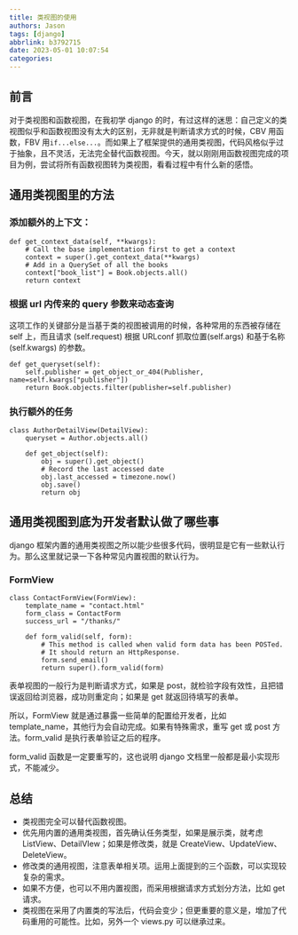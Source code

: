 ```yaml
---
title: 类视图的使用
authors: Jason
tags: [django]
abbrlink: b3792715
date: 2023-05-01 10:07:54
categories:
---
```


## 前言

对于类视图和函数视图，在我初学 django 的时，有过这样的迷思：自己定义的类视图似乎和函数视图没有太大的区别，无非就是判断请求方式的时候，CBV 用函数，FBV 用`if...else...`。而如果上了框架提供的通用类视图，代码风格似乎过于抽象，且不灵活，无法完全替代函数视图。今天，就以刚刚用函数视图完成的项目为例，尝试将所有函数视图转为类视图，看看过程中有什么新的感悟。

## 通用类视图里的方法

### 添加额外的上下文：

```
def get_context_data(self, **kwargs):
    # Call the base implementation first to get a context
    context = super().get_context_data(**kwargs)
    # Add in a QuerySet of all the books
    context["book_list"] = Book.objects.all()
    return context
```

### 根据 url 内传来的 query 参数来动态查询

这项工作的关键部分是当基于类的视图被调用的时候，各种常用的东西被存储在 self 上，而且请求 (self.request) 根据 URLconf 抓取位置(self.args) 和基于名称 (self.kwargs) 的参数。

```
def get_queryset(self):
    self.publisher = get_object_or_404(Publisher, name=self.kwargs["publisher"])
    return Book.objects.filter(publisher=self.publisher)
```

### 执行额外的任务

```
class AuthorDetailView(DetailView):
    queryset = Author.objects.all()

    def get_object(self):
        obj = super().get_object()
        # Record the last accessed date
        obj.last_accessed = timezone.now()
        obj.save()
        return obj
```

## 通用类视图到底为开发者默认做了哪些事

django 框架内置的通用类视图之所以能少些很多代码，很明显是它有一些默认行为。那么这里就记录一下各种常见内置视图的默认行为。

### FormView

```
class ContactFormView(FormView):
    template_name = "contact.html"
    form_class = ContactForm
    success_url = "/thanks/"

    def form_valid(self, form):
        # This method is called when valid form data has been POSTed.
        # It should return an HttpResponse.
        form.send_email()
        return super().form_valid(form)
```

表单视图的一般行为是判断请求方式，如果是 post，就检验字段有效性，且把错误返回给浏览器，成功则重定向；如果是 get 就返回待填写的表单。

所以，FormView 就是通过暴露一些简单的配置给开发者，比如 template_name，其他行为会自动完成。如果有特殊需求，重写 get 或 post 方法。form_valid 是执行表单验证之后的程序。

form_valid 函数是一定要重写的，这也说明 django 文档里一般都是最小实现形式，不能减少。

## 总结

- 类视图完全可以替代函数视图。
- 优先用内置的通用类视图，首先确认任务类型，如果是展示类，就考虑 ListView、DetailVIew；如果是修改类，就是 CreateView、UpdateView、DeleteView。
- 修改类的通用视图，注意表单相关项。运用上面提到的三个函数，可以实现较复杂的需求。
- 如果不方便，也可以不用内置视图，而采用根据请求方式划分方法，比如 get 请求。
- 类视图在采用了内置类的写法后，代码会变少；但更重要的意义是，增加了代码重用的可能性。比如，另外一个 views.py 可以继承过来。
